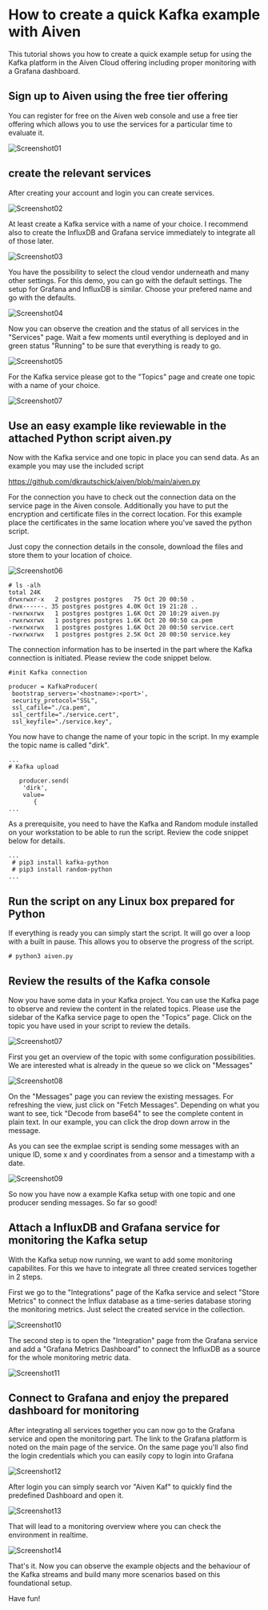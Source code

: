 # How to create a quick Kafka example with Aiven

This tutorial shows you how to create a quick example setup for using the Kafka platform in
the Aiven Cloud offering including proper monitoring with a Grafana dashboard.

## Sign up to Aiven using the free tier offering

You can register for free on the Aiven web console and use a free tier offering which allows you
to use the services for a particular time to evaluate it.

![Screenshot01](https://github.com/dkrautschick/aiven/blob/main/screenshots/AivenKafkaWalkThrough_screenshot01.jpg)

## create the relevant services

After creating your account and login you can create services.

![Screenshot02](https://github.com/dkrautschick/aiven/blob/main/screenshots/AivenKafkaWalkThrough_screenshot02.jpg)

At least create a Kafka service with a name of your choice. I recommend also to create the InfluxDB and Grafana
service immediately to integrate all of those later. 

![Screenshot03](https://github.com/dkrautschick/aiven/blob/main/screenshots/AivenKafkaWalkThrough_screenshot03.jpg)

You have the possibility to select the cloud vendor underneath and many other settings. 
For this demo, you can go with the default settings. The setup for Grafana and InfluxDB is similar.
Choose your prefered name and go with the defaults.

![Screenshot04](https://github.com/dkrautschick/aiven/blob/main/screenshots/AivenKafkaWalkThrough_screenshot04.jpg)

Now you can observe the creation and the status of all services in the "Services" page. Wait a few moments
until everything is deployed and in green status "Running" to be sure that everything is ready to go.

![Screenshot05](https://github.com/dkrautschick/aiven/blob/main/screenshots/AivenKafkaWalkThrough_screenshot05.jpg)

For the Kafka service please got to the "Topics" page and create one topic with a name of your choice.

![Screenshot07](https://github.com/dkrautschick/aiven/blob/main/screenshots/AivenKafkaWalkThrough_screenshot07.jpg)

## Use an easy example like reviewable in the attached Python script aiven.py

Now with the Kafka service and one topic in place you can send data. As an example you may use the included script 

https://github.com/dkrautschick/aiven/blob/main/aiven.py

For the connection you have to check out the connection data on the service page in the 
Aiven console. Additionally you have to put the encryption and certificate files in the
correct location. For this example place the certificates in the same location where 
you've saved the python script. 

Just copy the connection details in the console, download the files and store them to your
location of choice.

![Screenshot06](https://github.com/dkrautschick/aiven/blob/main/screenshots/AivenKafkaWalkThrough_screenshot06.jpg)

```
# ls -alh
total 24K
drwxrwxr-x   2 postgres postgres   75 Oct 20 00:50 .
drwx------. 35 postgres postgres 4.0K Oct 19 21:28 ..
-rwxrwxrwx   1 postgres postgres 1.6K Oct 20 10:29 aiven.py
-rwxrwxrwx   1 postgres postgres 1.6K Oct 20 00:50 ca.pem
-rwxrwxrwx   1 postgres postgres 1.6K Oct 20 00:50 service.cert
-rwxrwxrwx   1 postgres postgres 2.5K Oct 20 00:50 service.key
```

The connection information has to be inserted in the part where the Kafka connection
is initiated. Please review the code snippet below.

```
#init Kafka connection 

producer = KafkaProducer(
 bootstrap_servers='<hostname>:<port>',
 security_protocol="SSL",
 ssl_cafile="./ca.pem",
 ssl_certfile="./service.cert",
 ssl_keyfile="./service.key",
```

You now have to change the name of your topic in the script. In my example the topic name
is called "dirk".

```
...
# Kafka upload 
   
   producer.send(
    'dirk',
    value=
       {
...
```

As a prerequisite, you need to have the Kafka and Random module installed on your
workstation to be able to run the script. Review the code snippet below for details.

```
...
 # pip3 install kafka-python
 # pip3 install random-python
...
```

## Run the script on any Linux box prepared for Python

If everything is ready you can simply start the script. It will go over a loop with a built in 
pause. This allows you to observe the progress of the script.

```
# python3 aiven.py

```

## Review the results of the Kafka console

Now you have some data in your Kafka project. You can use the Kafka page to observe and review the
content in the related topics. Please use the sidebar of the Kafka service page to open the "Topics" page.
Click on the topic you have used in your script to review the details.

![Screenshot07](https://github.com/dkrautschick/aiven/blob/main/screenshots/AivenKafkaWalkThrough_screenshot07.jpg)

First you get an overview of the topic with some configuration possibilities. We are interested what is already
in the queue so we click on "Messages"

![Screenshot08](https://github.com/dkrautschick/aiven/blob/main/screenshots/AivenKafkaWalkThrough_screenshot08.jpg)

On the "Messages" page you can review the existing messages. For refreshing the view, just click on "Fetch Messages".
Depending on what you want to see, tick "Decode from base64" to see the complete content in plain text. In our example,
you can click the drop down arrow in the message.

As you can see the exmplae script is sending some messages with an unique ID, some x and y coordinates from a 
sensor and a timestamp with a date. 

![Screenshot09](https://github.com/dkrautschick/aiven/blob/main/screenshots/AivenKafkaWalkThrough_screenshot09.jpg)

So now you have now a example Kafka setup with one topic and one producer sending messages. So far so good!

## Attach a InfluxDB and Grafana service for monitoring the Kafka setup

With the Kafka setup now running, we want to add some monitoring capabilites. For this we have to integrate all three
created services together in 2 steps.

First we go to the "Integrations" page of the Kafka service and select "Store Metrics" to connect the Influx database
as a time-series database storing the monitoring metrics. Just select the created service in the collection.

![Screenshot10](https://github.com/dkrautschick/aiven/blob/main/screenshots/AivenKafkaWalkThrough_screenshot10.jpg)

The second step is to open the "Integration" page from the Grafana service and add a "Grafana Metrics Dashboard"
to connect the InfluxDB as a source for the whole monitoring metric data.

![Screenshot11](https://github.com/dkrautschick/aiven/blob/main/screenshots/AivenKafkaWalkThrough_screenshot11.jpg)

## Connect to Grafana and enjoy the prepared dashboard for monitoring

After integrating all services together you can now go to the Grafana service and open the monitoring part.
The link to the Grafana platform is noted on the main page of the service. On the same page you'll also find 
the login credentials which you can easily copy to login into Grafana

![Screenshot12](https://github.com/dkrautschick/aiven/blob/main/screenshots/AivenKafkaWalkThrough_screenshot12.jpg)

After login you can simply search vor "Aiven Kaf" to quickly find the predefined Dashboard and open it. 

![Screenshot13](https://github.com/dkrautschick/aiven/blob/main/screenshots/AivenKafkaWalkThrough_screenshot13.jpg)

That will lead to a monitoring overview where you can check the environment in realtime.

![Screenshot14](https://github.com/dkrautschick/aiven/blob/main/screenshots/AivenKafkaWalkThrough_screenshot14.jpg)

That's it. Now you can observe the example objects and the behaviour of the Kafka streams and build many more scenarios
based on this foundational setup.

Have fun!
